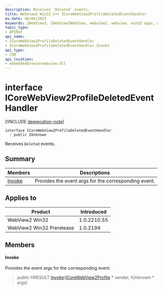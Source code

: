 ```yaml
---
description: Receives `Deleted` events.
title: WebView2 Win32 C++ ICoreWebView2ProfileDeletedEventHandler
ms.date: 08/04/2025
keywords: IWebView2, IWebView2WebView, webview2, webview, win32 apps, win32, edge, ICoreWebView2, ICoreWebView2Controller, browser control, edge html, ICoreWebView2ProfileDeletedEventHandler
topic_type: 
- APIRef
api_name:
- ICoreWebView2ProfileDeletedEventHandler
- ICoreWebView2ProfileDeletedEventHandler.Invoke
api_type:
- COM
api_location:
- embeddedbrowserwebview.dll
---
```


# interface ICoreWebView2ProfileDeletedEventHandler

[!INCLUDE [deprecation-note](../includes/deprecation-note.md)]

```
interface ICoreWebView2ProfileDeletedEventHandler
  : public IUnknown
```

Receives `Deleted` events.

## Summary

 Members                        | Descriptions
--------------------------------|---------------------------------------------
[Invoke](#invoke) | Provides the event args for the corresponding event.

## Applies to

Product                         | Introduced
--------------------------------|---------------------------------------------
WebView2 Win32            |    1.0.2210.55
WebView2 Win32 Prerelease |    1.0.2194

## Members

#### Invoke

Provides the event args for the corresponding event.

> public HRESULT [Invoke](#invoke)([ICoreWebView2Profile](icorewebview2profile.md#icorewebview2profile) * sender, IUnknown * args)


